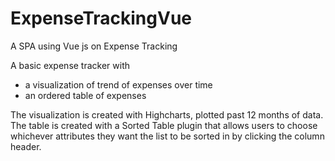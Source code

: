 # ExpenseTrackingVue
A SPA using Vue js on Expense Tracking

A basic expense tracker with
- a visualization of trend of expenses over time
- an ordered table of expenses

The visualization is created with Highcharts, plotted past 12 months of data. 
The table is created with a Sorted Table plugin that allows users to choose whichever attributes they want the list to be sorted in by clicking the column header.
